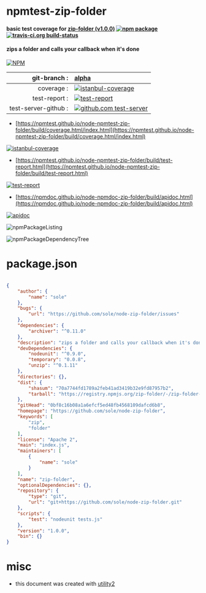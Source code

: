 # npmtest-zip-folder

#### basic test coverage for  [zip-folder (v1.0.0)](https://github.com/sole/node-zip-folder)  [![npm package](https://img.shields.io/npm/v/npmtest-zip-folder.svg?style=flat-square)](https://www.npmjs.org/package/npmtest-zip-folder) [![travis-ci.org build-status](https://api.travis-ci.org/npmtest/node-npmtest-zip-folder.svg)](https://travis-ci.org/npmtest/node-npmtest-zip-folder)

#### zips a folder and calls your callback when it's done

[![NPM](https://nodei.co/npm/zip-folder.png?downloads=true&downloadRank=true&stars=true)](https://www.npmjs.com/package/zip-folder)

| git-branch : | [alpha](https://github.com/npmtest/node-npmtest-zip-folder/tree/alpha)|
|--:|:--|
| coverage : | [![istanbul-coverage](https://npmtest.github.io/node-npmtest-zip-folder/build/coverage.badge.svg)](https://npmtest.github.io/node-npmtest-zip-folder/build/coverage.html/index.html)|
| test-report : | [![test-report](https://npmtest.github.io/node-npmtest-zip-folder/build/test-report.badge.svg)](https://npmtest.github.io/node-npmtest-zip-folder/build/test-report.html)|
| test-server-github : | [![github.com test-server](https://npmtest.github.io/node-npmtest-zip-folder/GitHub-Mark-32px.png)](https://npmtest.github.io/node-npmtest-zip-folder/build/app/index.html) | | build-artifacts : | [![build-artifacts](https://npmtest.github.io/node-npmtest-zip-folder/glyphicons_144_folder_open.png)](https://github.com/npmtest/node-npmtest-zip-folder/tree/gh-pages/build)|

- [https://npmtest.github.io/node-npmtest-zip-folder/build/coverage.html/index.html](https://npmtest.github.io/node-npmtest-zip-folder/build/coverage.html/index.html)

[![istanbul-coverage](https://npmtest.github.io/node-npmtest-zip-folder/build/screenCapture.buildCi.browser.%252Ftmp%252Fbuild%252Fcoverage.lib.html.png)](https://npmtest.github.io/node-npmtest-zip-folder/build/coverage.html/index.html)

- [https://npmtest.github.io/node-npmtest-zip-folder/build/test-report.html](https://npmtest.github.io/node-npmtest-zip-folder/build/test-report.html)

[![test-report](https://npmtest.github.io/node-npmtest-zip-folder/build/screenCapture.buildCi.browser.%252Ftmp%252Fbuild%252Ftest-report.html.png)](https://npmtest.github.io/node-npmtest-zip-folder/build/test-report.html)

- [https://npmdoc.github.io/node-npmdoc-zip-folder/build/apidoc.html](https://npmdoc.github.io/node-npmdoc-zip-folder/build/apidoc.html)

[![apidoc](https://npmdoc.github.io/node-npmdoc-zip-folder/build/screenCapture.buildCi.browser.%252Ftmp%252Fbuild%252Fapidoc.html.png)](https://npmdoc.github.io/node-npmdoc-zip-folder/build/apidoc.html)

![npmPackageListing](https://npmtest.github.io/node-npmtest-zip-folder/build/screenCapture.npmPackageListing.svg)

![npmPackageDependencyTree](https://npmtest.github.io/node-npmtest-zip-folder/build/screenCapture.npmPackageDependencyTree.svg)



# package.json

```json

{
    "author": {
        "name": "sole"
    },
    "bugs": {
        "url": "https://github.com/sole/node-zip-folder/issues"
    },
    "dependencies": {
        "archiver": "^0.11.0"
    },
    "description": "zips a folder and calls your callback when it's done",
    "devDependencies": {
        "nodeunit": "^0.9.0",
        "temporary": "0.0.8",
        "unzip": "^0.1.11"
    },
    "directories": {},
    "dist": {
        "shasum": "70a7744fd1789a2feb41ad3419b32e9fd87957b2",
        "tarball": "https://registry.npmjs.org/zip-folder/-/zip-folder-1.0.0.tgz"
    },
    "gitHead": "0bf8c16b08a1a6efcf5ed48fb4568109dafcd6b8",
    "homepage": "https://github.com/sole/node-zip-folder",
    "keywords": [
        "zip",
        "folder"
    ],
    "license": "Apache 2",
    "main": "index.js",
    "maintainers": [
        {
            "name": "sole"
        }
    ],
    "name": "zip-folder",
    "optionalDependencies": {},
    "repository": {
        "type": "git",
        "url": "git+https://github.com/sole/node-zip-folder.git"
    },
    "scripts": {
        "test": "nodeunit tests.js"
    },
    "version": "1.0.0",
    "bin": {}
}
```



# misc
- this document was created with [utility2](https://github.com/kaizhu256/node-utility2)
